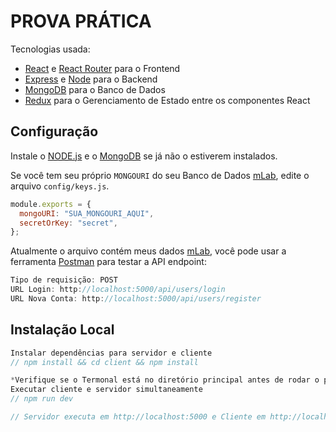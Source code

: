 # PROVA PRÁTICA

Tecnologias usada:

- [React](https://reactjs.org) e [React Router](https://reacttraining.com/react-router/) para o Frontend
- [Express](http://expressjs.com/) e [Node](https://nodejs.org/en/) para o Backend
- [MongoDB](https://www.mongodb.com/) para o Banco de Dados
- [Redux](https://redux.js.org/basics/usagewithreact) para o Gerenciamento de Estado entre os componentes React

## Configuração

Instale o [NODE.js](https://nodejs.org/en/) e o [MongoDB](https://www.mongodb.com/try/download/community) se já não o estiverem instalados.

Se você tem seu próprio `MONGOURI` do seu Banco de Dados [mLab](http://mlab.com), edite o arquivo `config/keys.js`.

```javascript
module.exports = {
  mongoURI: "SUA_MONGOURI_AQUI",
  secretOrKey: "secret",
};
```

Atualmente o arquivo contém meus dados [mLab](http://mlab.com), você pode usar a ferramenta [Postman](https://www.postman.com) para testar a API endpoint:

```javascript
Tipo de requisição: POST
URL Login: http://localhost:5000/api/users/login
URL Nova Conta: http://localhost:5000/api/users/register
```

## Instalação Local

```javascript
Instalar dependências para servidor e cliente
// npm install && cd client && npm install

*Verifique se o Termonal está no diretório principal antes de rodar o próximo comando*
Executar cliente e servidor simultaneamente
// npm run dev

// Servidor executa em http://localhost:5000 e Cliente em http://localhost:3000
```
